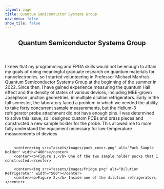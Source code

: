 ```yaml
---
layout: page
title: Quantum Semiconductor Systems Group
nav-menu: false
show_tile: false
---
```


<!-- Main -->
<div id="main" class="alt">

  <!-- One -->
<section id="one">
	<div class="inner">
		<header class="major">
			<h1>Quantum Semiconductor Systems Group</h1>
		</header>

<!-- Content -->
I knew that my programming and FPGA skills would not be enough to attain my goals of doing meaningful graduate research on quantum materials for nanoelectronics, so I started volunteering in Professor Michael Manfra’s Quantum Semiconductor Systems Group at the beginning of the summer in 2022. Since then, I have gained experience measuring the quantum Hall effect and the density of states of various devices, including MBE-grown Josephson junction geometries, in multiple dilution refrigerators. Early in the fall semester, the laboratory faced a problem in which we needed the ability to take forty concurrent sample measurements, but the Helium-3 refrigerator probe attachment did not have enough pins. I was determined to solve this issue, so I designed custom PCBs and brass pieces and constructed a new sample holder for the probe. This allowed me to more fully understand the equipment necessary for low-temperature measurements of devices.<br><br>

		<center><img src="assets/images/puck_cover.png" alt="Puck Sample Holder" width="400"></center>
		<center><b>Figure 1.</b> One of the two sample holder pucks that I constructed.</center>
		
		<center><img src="assets/images/fridge.png" alt="Dilution Refrigerator" width="500"></center>
		<center><b>Figure 2.</b> Inside one of the dilution refrigerators.</center>
